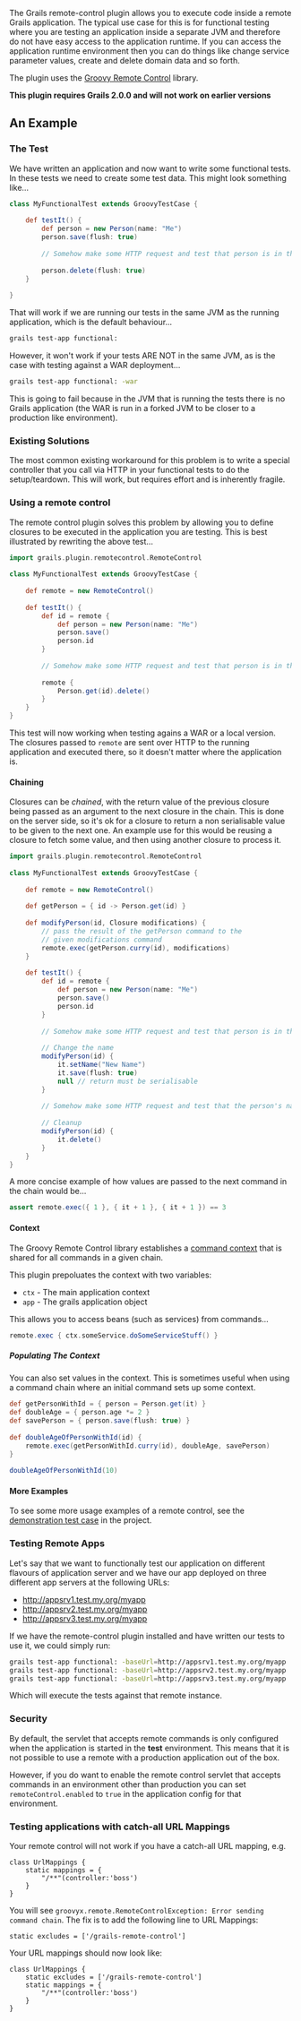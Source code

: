 The Grails remote-control plugin allows you to execute code inside a remote Grails application. The typical use case for this is for functional testing where you are testing an application inside a separate JVM and therefore do not have easy access to the application runtime. If you can access the application runtime environment then you can do things like change service parameter values, create and delete domain data and so forth.

The plugin uses the [Groovy Remote Control](https://github.com/alkemist/remote-control "Groovy Remote Control") library.

**This plugin requires Grails 2.0.0 and will not work on earlier versions**

## An Example

### The Test

We have written an application and now want to write some functional tests. In these tests we need to create some test data. This might look something like…
```groovy
class MyFunctionalTest extends GroovyTestCase {
        
    def testIt() {
        def person = new Person(name: "Me")
        person.save(flush: true)
        
        // Somehow make some HTTP request and test that person is in the DB
            
        person.delete(flush: true)
    }
        
}
```
That will work if we are running our tests in the same JVM as the running application, which is the default behaviour…
```sh
grails test-app functional:
```
However, it won't work if your tests ARE NOT in the same JVM, as is the case with testing against a WAR deployment…
```sh
grails test-app functional: -war
```    
This is going to fail because in the JVM that is running the tests there is no Grails application (the WAR is run in a forked JVM to be closer to a production like environment).

### Existing Solutions

The most common existing workaround for this problem is to write a special controller that you call via HTTP in your functional tests to do the setup/teardown. This will work, but requires effort and is inherently fragile.

### Using a remote control

The remote control plugin solves this problem by allowing you to define closures to be executed in the application you are testing. This is best illustrated by rewriting the above test…
```groovy
import grails.plugin.remotecontrol.RemoteControl
    
class MyFunctionalTest extends GroovyTestCase {
        
    def remote = new RemoteControl()
    
    def testIt() {
        def id = remote {
            def person = new Person(name: "Me")
            person.save()
            person.id
        }
            
        // Somehow make some HTTP request and test that person is in the DB
            
        remote {
            Person.get(id).delete()
        }
    }
}
```
This test will now working when testing agains a WAR or a local version. The closures passed to `remote` are sent over HTTP to the running application and executed there, so it doesn't matter where the application is.

#### Chaining

Closures can be *chained*, with the return value of the previous closure being passed as an argument to the next closure in the chain. This is done on the server side, so it's ok for a closure to return a non serialisable value to be given to the next one. An example use for this would be reusing a closure to fetch some value, and then using another closure to process it.
```groovy
import grails.plugin.remotecontrol.RemoteControl
    
class MyFunctionalTest extends GroovyTestCase {
        
    def remote = new RemoteControl()
        
    def getPerson = { id -> Person.get(id) }
        
    def modifyPerson(id, Closure modifications) {
        // pass the result of the getPerson command to the 
        // given modifications command
        remote.exec(getPerson.curry(id), modifications) 
    }
        
    def testIt() {
        def id = remote {
            def person = new Person(name: "Me")
            person.save()
            person.id
        }
            
        // Somehow make some HTTP request and test that person is in the DB
            
        // Change the name
        modifyPerson(id) { 
            it.setName("New Name")
            it.save(flush: true)
            null // return must be serialisable
        }
        
        // Somehow make some HTTP request and test that the person's name has changed
        
        // Cleanup
        modifyPerson(id) {
            it.delete()
        }
    }
}
```
A more concise example of how values are passed to the next command in the chain would be…
```groovy
assert remote.exec({ 1 }, { it + 1 }, { it + 1 }) == 3
```

#### Context

The Groovy Remote Control library establishes a [command context](http://groovy.codehaus.org/modules/remote/manual/latest/contexts.html "Groovy Remote Control - Command Context") that is shared for all commands in a given chain.

This plugin prepoluates the context with two variables:

* `ctx` - The main application context
* `app` - The grails application object

This allows you to access beans (such as services) from commands…
```groovy
remote.exec { ctx.someService.doSomeServiceStuff() }
```

##### Populating The Context

You can also set values in the context. This is sometimes useful when using a command chain where an initial command sets up some context.
```groovy
def getPersonWithId = { person = Person.get(it) }
def doubleAge = { person.age *= 2 }
def savePerson = { person.save(flush: true) }
    
def doubleAgeOfPersonWithId(id) {
    remote.exec(getPersonWithId.curry(id), doubleAge, savePerson)
}
    
doubleAgeOfPersonWithId(10)
```

#### More Examples

To see some more usage examples of a remote control, see the [demonstration test case](http://github.com/alkemist/grails-remote-control/blob/master/test/functional/SmokeTests.groovy) in the project.

### Testing Remote Apps

Let's say that we want to functionally test our application on different flavours of application server and we have our app deployed on three different app servers at the following URLs:

* http://appsrv1.test.my.org/myapp
* http://appsrv2.test.my.org/myapp
* http://appsrv3.test.my.org/myapp

If we have the remote-control plugin installed and have written our tests to use it, we could simply run:
```sh
grails test-app functional: -baseUrl=http://appsrv1.test.my.org/myapp
grails test-app functional: -baseUrl=http://appsrv2.test.my.org/myapp
grails test-app functional: -baseUrl=http://appsrv3.test.my.org/myapp
```

Which will execute the tests against that remote instance.

### Security

By default, the servlet that accepts remote commands is only configured when the application is started in the **test** environment. This means that it is not possible to use a remote with a production application out of the box.

However, if you do want to enable the remote control servlet that accepts commands in an environment other than production you can set `remoteControl.enabled` to `true` in the application config for that environment.

### Testing applications with catch-all URL Mappings

Your remote control will not work if you have a catch-all URL mapping, e.g.

	class UrlMappings {
		static mappings = {
			"/**"(controller:'boss')
		}
	}

You will see `groovyx.remote.RemoteControlException: Error sending command chain`.  The fix is to add the following line to URL Mappings:

	static excludes = ['/grails-remote-control']

Your URL mappings should now look like:

	class UrlMappings {
		static excludes = ['/grails-remote-control']
		static mappings = {
			"/**"(controller:'boss')
		}
	}
